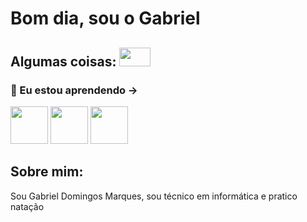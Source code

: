 <h1>Bom dia, sou o Gabriel</h1>

<h2>Algumas coisas: <img src="https://media.giphy.com/media/ts1YU0JsXBYoxnlbn4/giphy.gif" width="50" height="30" /> </h2> 

### 🌱 Eu estou aprendendo -> <br>
<img src="https://cdn.jsdelivr.net/gh/devicons/devicon/icons/python/python-original.svg" width="60" height="60"/> <img src="https://cdn.jsdelivr.net/gh/devicons/devicon/icons/html5/html5-original-wordmark.svg" width="60" height="60"/> 
<img src="https://cdn.jsdelivr.net/gh/devicons/devicon/icons/arduino/arduino-original-wordmark.svg" width="60" height="60" /> <br>

## Sobre mim:
Sou Gabriel Domingos Marques, sou técnico em informática e pratico natação
